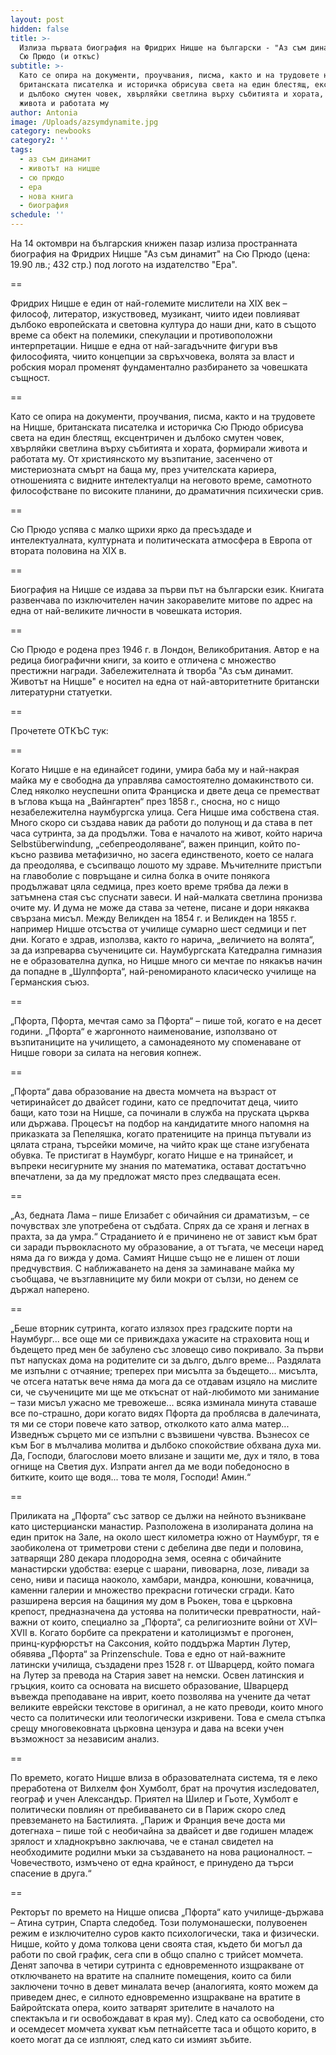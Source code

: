 ```yaml
---
layout: post
hidden: false
title: >-
  Излиза първата биография на Фридрих Ницше на български - "Аз съм динамит" на
  Сю Прюдо (и откъс)
subtitle: >-
  Като се опира на документи, проучвания, писма, както и на трудовете на Ницше,
  британската писателка и историчка обрисува света на един блестящ, ексцентричен
  и дълбоко смутен човек, хвърляйки светлина върху събитията и хората, формирали
  живота и работата му
author: Antonia
image: /Uploads/azsymdynamite.jpg
category: newbooks
category2: ''
tags:
  - аз съм динамит
  - животът на ницше
  - сю прюдо
  - ера
  - нова книга
  - биография
schedule: ''
---
```

На 14 октомври на българския книжен пазар излиза пространната биография на Фридрих Ницше "Аз съм динамит" на Сю Прюдо (цена: 19.90 лв.; 432 стр.) под логото на издателство "Ера".

\==

Фридрих Ницше е един от най-големите мислители на XIX век – философ, литератор, изкуствовед, музикант, чиито идеи повлияват дълбоко европейската и световна култура до наши дни, като в същото време са обект на полемики, спекулации и противоположни интерпретации. Ницше е една от най-загадъчните фигури във философията, чиито концепции за свръхчовека, волята за власт и робския морал променят фундаментално разбирането за човешката същност.

\==

Като се опира на документи, проучвания, писма, както и на трудовете на Ницше, британската писателка и историчка Сю Прюдо обрисува света на един блестящ, ексцентричен и дълбоко смутен човек, хвърляйки светлина върху събитията и хората, формирали живота и работата му. От християнското му възпитание, засенчено от мистериозната смърт на баща му, през учителската кариера, отношенията с видните интелектуалци на неговото време, самотното философстване по високите планини, до драматичния психически срив.

\==

Сю Прюдо успява с малко щрихи ярко да пресъздаде и интелектуалната, културната и политическата атмосфера в Европа от втората половина на ХIХ в.

\==

Биография на Ницше се издава за първи път на български език. Книгата развенчава по изключителен начин закоравелите митове по адрес на една от най-великите личности в човешката история.

\==

Сю Прюдо е родена през 1946 г. в Лондон, Великобритания. Автор е на редица биографични книги, за които е отличена с множество престижни награди. Забележителната ѝ творба "Аз съм динамит. Животът на Ницше" е носител на една от най-авторитетните британски литературни статуетки.

\==

Прочетете ОТКЪС тук:

\==

Когато Ницше е на единайсет години, умира баба му и най-накрая майка му е свободна да управлява самостоятелно домакинството си. След няколко неуспешни опита Франциска и двете деца се преместват в ъглова къща на „Вайнгартен“ през 1858 г., сносна, но с нищо незабележителна наумбургска улица. Сега Ницше има собствена стая. Много скоро си създава навик да работи до полунощ и да става в пет часа сутринта, за да продължи. Това е началото на живот, който нарича Selbstüberwindung, „себепреодоляване“, важен принцип, който по-късно развива метафизично, но засега единственото, което се налага да преодолява, е съсипващо лошото му здраве. Мъчителните пристъпи на главоболие с повръщане и силна болка в очите понякога продължават цяла седмица, през което време трябва да лежи в затъмнена стая със спуснати завеси. И най-малката светлина пронизва очите му. И дума не може да става за четене, писане и дори някаква свързана мисъл. Между Великден на 1854 г. и Великден на 1855 г. например Ницше отсъства от училище сумарно шест седмици и пет дни. Когато е здрав, използва, както го нарича, „величието на волята“, за да изпреварва съучениците си. Наумбургската Катедрална гимназия не е образователна дупка, но Ницше много си мечтае по някакъв начин да попадне в „Шулпфорта“, най-реномираното класическо училище на Германския съюз. 

\==

„Пфорта, Пфорта, мечтая само за Пфорта“ – пише той, когато е на десет години. „Пфорта“ е жаргонното наименование, използвано от възпитаниците на училището, а самонадеяното му споменаване от Ницше говори за силата на неговия копнеж. 

\==

„Пфорта“ дава образование на двеста момчета на възраст от четиринайсет до двайсет години, като се предпочитат деца, чиито бащи, като този на Ницше, са починали в служба на пруската църква или държава. Процесът на подбор на кандидатите много напомня на приказката за Пепеляшка, когато пратениците на принца пътували из цялата страна, търсейки момиче, на чийто крак ще стане изгубената обувка. Те пристигат в Наумбург, когато Ницше е на тринайсет, и въпреки несигурните му знания по математика, остават достатъчно впечатлени, за да му предложат място през следващата есен. 

\==

„Аз, бедната Лама – пише Елизабет с обичайния си драматизъм, – се почувствах зле употребена от съдбата. Спрях да се храня и легнах в прахта, за да умра.“ Страданието ѝ е причинено не от завист към брат си заради първокласното му образование, а от тъгата, че месеци наред няма да го вижда у дома. Самият Ницше също не е лишен от лоши предчувствия. С наближаването на деня за заминаване майка му съобщава, че възглавниците му били мокри от сълзи, но денем се държал наперено.

\==

„Беше вторник сутринта, когато излязох през градските порти на Наумбург... все още ми се привиждаха ужасите на страховита нощ и бъдещето пред мен бе забулено със зловещо сиво покривало. За първи път напусках дома на родителите си за дълго, дълго време... Раздялата ме изпълни с отчаяние; треперех при мисълта за бъдещето... мисълта, че отсега нататък вече няма да мога да се отдавам изцяло на мислите си, че съучениците ми ще ме откъснат от най-любимото ми занимание – тази мисъл ужасно ме тревожеше... всяка изминала минута ставаше все по-страшно, дори когато видях Пфорта да проблясва в далечината, тя ми се стори повече като затвор, отколкото като алма матер... Изведнъж сърцето ми се изпълни с възвишени чувства. Възнесох се към Бог в мълчалива молитва и дълбоко спокойствие обхвана духа ми. Да, Господи, благослови моето влизане и защити ме, дух и тяло, в това огнище на Светия дух. Изпрати ангел да ме води победоносно в битките, които ще водя... това те моля, Господи! Амин.“

\==

Приликата на „Пфорта“ със затвор се дължи на нейното възникване като цистерциански манастир. Разположена в изолираната долина на един приток на Зале, на около шест километра южно от Наумбург, тя е заобиколена от триметрови стени с дебелина две педи и половина, затварящи 280 декара плодородна земя, осеяна с обичайните манастирски удобства: езерце с шарани, пивоварна, лозе, ливади за сено, ниви и пасища наоколо, хамбари, мандра, конюшни, ковачница, каменни галерии и множество прекрасни готически сгради. Като разширена версия на бащиния му дом в Рьокен, това е църковна крепост, предназначена да устоява на политически превратности, най-важни от които, специално за „Пфорта“, са религиозните войни от XVI–XVII в. Когато борбите са прекратени и католицизмът е прогонен, принц-курфюрстът на Саксония, който поддържа Мартин Лутер, обявява „Пфорта“ за Prinzenschule. Това е едно от най-важните латински училища, създадени през 1528 г. от Шварцерд, който помага на Лутер за превода на Стария завет на немски. Освен латинския и гръцкия, които са основата на висшето образование, Шварцерд въвежда преподаване на иврит, което позволява на учените да четат великите еврейски текстове в оригинал, а не като преводи, които много често са политически или теологически изкривени. Това е смела стъпка срещу многовековната църковна цензура и дава на всеки учен възможност за независим анализ. 

\==

По времето, когато Ницше влиза в образователната система, тя е леко преработена от Вилхелм фон Хумболт, брат на прочутия изследовател, географ и учен Александър. Приятел на Шилер и Гьоте, Хумболт е политически повлиян от пребиваването си в Париж скоро след превземането на Бастилията. „Париж и Франция вече доста ми дотегнаха – пише той с необичайна за двайсет и две годишен младеж зрялост и хладнокръвно заключава, че е станал свидетел на необходимите родилни мъки за създаването на нова рационалност. – Човечеството, измъчено от една крайност, е принудено да търси спасение в друга.“ 

\==

Ректорът по времето на Ницше описва „Пфорта“ като училище-държава – Атина сутрин, Спарта следобед. Този полумонашески, полувоенен режим е изключително суров както психологически, така и физически. Ницше, който у дома толкова цени своята стая, където би могъл да работи по свой график, сега спи в общо спално с трийсет момчета. Денят започва в четири сутринта с едновременното изщракване от отключването на вратите на спалните помещения, които са били заключени точно в девет миналата вечер (аналогията, която можем да приведем днес, е силното едновременно изщракване на вратите в Байройтската опера, които затварят зрителите в началото на спектакъла и ги освобождават в края му). След като са освободени, сто и осемдесет момчета хукват към петнайсетте таса и общото корито, в което могат да се изплюят, след като си измият зъбите.
